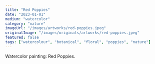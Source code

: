 ```yaml
---
title: "Red Poppies"
date: "2023-01-01"
medium: "watercolor"
category: "nature"
imageUrl: "/images/artworks/red-poppies.jpeg"
originalImage: "/images/originals/artworks/red-poppies.jpeg"
featured: false
tags: ["watercolour", "botanical", "floral", "poppies", "nature"]
---
```


Watercolor painting: Red Poppies.
